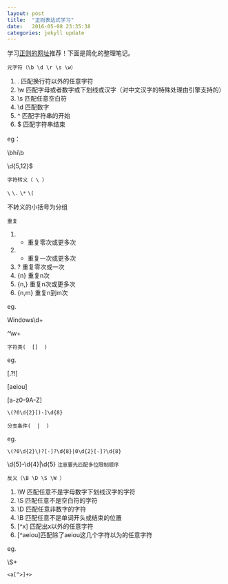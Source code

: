```yaml
---
layout: post
title:  "正则表达式学习"
date:   2016-05-08 23:35:38
categories: jekyll update
---
```

学习[正则的网址](http://deerchao.net/tutorials/regex/regex.htm#mission)推荐！下面是简化的整理笔记。

`元字符（\b \d \r \s \w）`

1. 	. 	匹配换行符以外的任意字符
2. 	\w 	匹配字母或者数字或下划线或汉字（对中文汉字的特殊处理由引擎支持的）
3.	\s	匹配任意空白符
4.	\d	匹配数字
5.	^	匹配字符串的开始
6.	$	匹配字符串结束

eg： 

\bhi\b  

\d{5,12}$

`字符转义（ \ ）`

`\`	`\.`	`\*`	`\(`

不转义的小括号为分组

`重复`

1.	*	重复零次或更多次
2.	+	重复一次或更多次
3.	?	重复零次或一次
4.	{n}	重复n次
5.	{n,}	重复n次或更多次
6.	{n,m}	重复n到m次

eg.

Windows\d+

^\w+

`字符类(  []  )`

eg.

[.?!]

[aeiou]	

[a-z0-9A-Z]

`\(?0\d{2}[)-]\d{8}`

`分支条件(  |  )`

eg.

`\(?0\d{2}\)?[-]?\d{8}|0\d{2}[-]?\d{8}`

\d{5}-\d{4}|\d{5}  `注意要先匹配多位限制顺序`

`反义（\B \D \S \W ）`

1.	\W	匹配任意不是字母数字下划线汉字的字符
2.	\S	匹配任意不是空白符的字符
3.	\D	匹配任意非数字的字符
4.	\B	匹配任意不是单词开头或结束的位置
5.	[^x]	匹配出x以外的任意字符
6.	[^aeiou]匹配除了aeiou这几个字符以为的任意字符

eg.

\S+

`<a[^>]+>`


